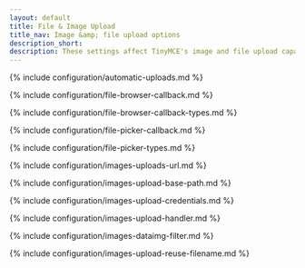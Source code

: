 ```yaml
---
layout: default
title: File & Image Upload
title_nav: Image &amp; file upload options
description_short:
description: These settings affect TinyMCE's image and file upload capabilities.
---
```


{% include configuration/automatic-uploads.md %}

{% include configuration/file-browser-callback.md %}

{% include configuration/file-browser-callback-types.md %}

{% include configuration/file-picker-callback.md %}

{% include configuration/file-picker-types.md %}

{% include configuration/images-uploads-url.md %}

{% include configuration/images-upload-base-path.md %}

{% include configuration/images-upload-credentials.md %}

{% include configuration/images-upload-handler.md %}

{% include configuration/images-dataimg-filter.md %}

{% include configuration/images-upload-reuse-filename.md %}
